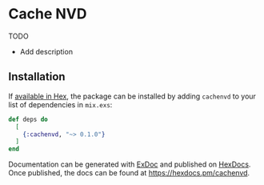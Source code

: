 # Cache NVD

TODO

- Add description

## Installation

If [available in Hex](https://hex.pm/docs/publish), the package can be installed
by adding `cachenvd` to your list of dependencies in `mix.exs`:

```elixir
def deps do
  [
    {:cachenvd, "~> 0.1.0"}
  ]
end
```

Documentation can be generated with [ExDoc](https://github.com/elixir-lang/ex_doc)
and published on [HexDocs](https://hexdocs.pm). Once published, the docs can
be found at <https://hexdocs.pm/cachenvd>.
